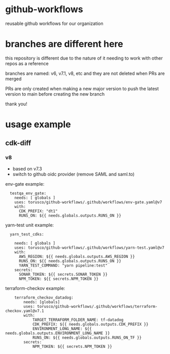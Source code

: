 # github-workflows

reusable github workflows for our organization

# branches are different here

this repository is different due to the nature of it needing to work with other repos as a reference

branches are named: v6, v7.1, v8, etc and they are not deleted when PRs are merged

PRs are only created when making a new major version to push the latest version to main before creating the new branch

thank you!

# usage example

## cdk-diff

### v8

* based on v7.3
* switch to github oidc provider (remove SAML and saml.to)

env-gate example:
```
  testqa_env_gate:
    needs: [ globals ]
    uses: torusco/github-workflows/.github/workflows/env-gate.yaml@v7
    with:
      CDK_PREFIX: "dt1"
      RUNS_ON: ${{ needs.globals.outputs.RUNS_ON }}

```

yarn-test unit example:
```
  yarn_test_cdks:

    needs: [ globals ]
    uses: torusco/github-workflows/.github/workflows/yarn-test.yaml@v7
    with:
      AWS_REGION: ${{ needs.globals.outputs.AWS_REGION }}
      RUNS_ON: ${{ needs.globals.outputs.RUNS_ON }}
      YARN_TEST_COMMAND: "yarn pipeline:test"
    secrets:
      SONAR_TOKEN: ${{ secrets.SONAR_TOKEN }}
      NPM_TOKEN: ${{ secrets.NPM_TOKEN }}
```

terraform-checkov example:
```
    terraform_checkov_datadog:
        needs: [globals]
        uses: torusco/github-workflows/.github/workflows/terraform-checkov.yaml@v7.1
        with:
            TARGET_TERRAFORM_FOLDER_NAME: tf-datadog
            CDK_PREFIX: ${{ needs.globals.outputs.CDK_PREFIX }}
            ENVIRONMENT_LONG_NAME: ${{ needs.globals.outputs.ENVIRONMENT_LONG_NAME }}
            RUNS_ON: ${{ needs.globals.outputs.RUNS_ON_TF }}
        secrets:
            NPM_TOKEN: ${{ secrets.NPM_TOKEN }}

```